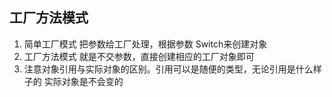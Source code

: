 ## 工厂方法模式
1. 简单工厂模式 把参数给工厂处理，根据参数 Switch来创建对象
2. 工厂方法模式 就是不交参数，直接创建相应的工厂对象即可
3. 注意对象引用与实际对象的区别。引用可以是随便的类型，无论引用是什么样子的
 实际对象是不会变的 
